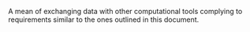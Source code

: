 

A mean of exchanging data with other computational tools complying to requirements similar to the ones outlined in this document.

